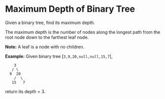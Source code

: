 # Maximum Depth of Binary Tree

Given a binary tree, find its maximum depth.

The maximum depth is the number of nodes along the longest path from the root node down to the farthest leaf node.

**Note:** A leaf is a node with no children.

**Example:**
Given binary tree [`3,9,20,null,null,15,7`],
```
    3
   / \
  9  20
    /  \
   15   7
```
return its depth = 3.

